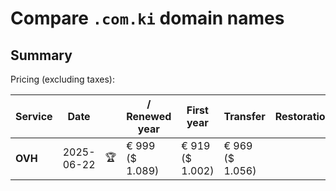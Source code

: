 # Compare `.com.ki` domain names

## Summary

Pricing (excluding taxes):

| Service | Date |  | / Renewed year | First year | Transfer | Restoration |
|--|--|--|--|--|--|--|
| **OVH** | 2025-06-22 | 🏆 | € 999<br>($ 1.089) | € 919<br>($ 1.002) | € 969<br>($ 1.056) |  |
